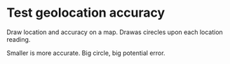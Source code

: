# Test geolocation accuracy

Draw location and accuracy on a map. Drawas cirecles upon each location reading.

Smaller is more accurate. Big circle, big potential error.
